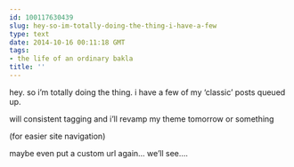 ```yaml
---
id: 100117630439
slug: hey-so-im-totally-doing-the-thing-i-have-a-few
type: text
date: 2014-10-16 00:11:18 GMT
tags:
- the life of an ordinary bakla
title: ''
---
```

<p>hey. so i&#8217;m totally doing the thing. i have a few of my &#8216;classic&#8217; posts queued up.</p>

<p>will consistent tagging and i&#8217;ll revamp my theme tomorrow or something</p>

<p>(for easier site navigation)</p>

<p>maybe even put a custom url again&#8230; we&#8217;ll see&#8230;.</p>
